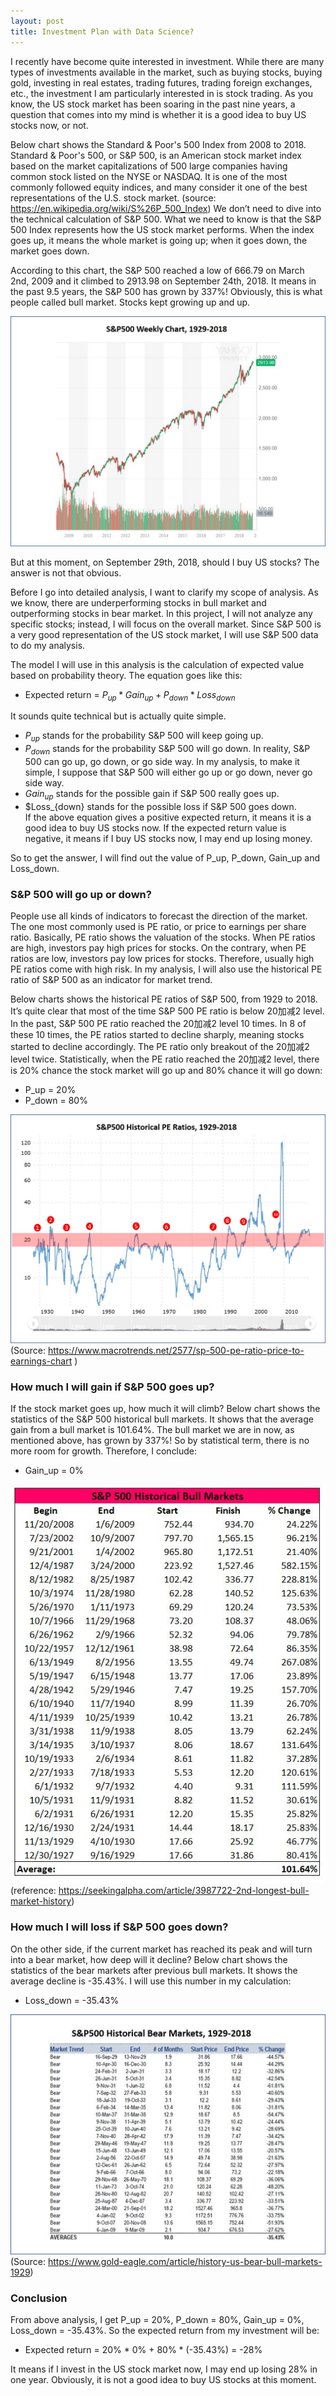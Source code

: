 ```yaml
---
layout: post
title: Investment Plan with Data Science?
---
```


I recently have become quite interested in investment. While there are many types of investments available in the market, such as buying stocks, buying gold, investing in real estates, trading futures, trading foreign exchanges, etc., the investment I am particularly interested in is stock trading. As you know, the US stock market has been soaring in the past nine years, a question that comes into my mind is whether it is a good idea to buy US stocks now, or not.  

Below chart shows the Standard & Poor's 500 Index from 2008 to 2018. Standard & Poor's 500, or S&P 500, is an American stock market index based on the market capitalizations of 500 large companies having common stock listed on the NYSE or NASDAQ. It is one of the most commonly followed equity indices, and many consider it one of the best representations of the U.S. stock market. (source: https://en.wikipedia.org/wiki/S%26P_500_Index) We don’t need to dive into the technical calculation of S&P 500. What we need to know is that the S&P 500 Index represents how the US stock market performs. When the index goes up, it means the whole market is going up; when it goes down, the market goes down.  

According to this chart, the S&P 500 reached a low of 666.79 on March 2nd, 2009 and it climbed to 2913.98 on September 24th, 2018. It means in the past 9.5 years, the S&P 500 has grown by 337%! Obviously, this is what people called bull market. Stocks kept growing up and up.  

!["S&P500-Weekly-Chart_1929-2018"](../images/SP500-Weekly-Chart-2008-2018.JPG)

But at this moment, on September 29th, 2018, should I buy US stocks? The answer is not that obvious.  

Before I go into detailed analysis, I want to clarify my scope of analysis. As we know, there are underperforming stocks in bull market and outperforming stocks in bear market. In this project, I will not analyze any specific stocks; instead, I will focus on the overall market. Since S&P 500 is a very good representation of the US stock market, I will use S&P 500 data to do my analysis.  

The model I will use in this analysis is the calculation of expected value based on probability theory. The equation goes like this:  

- Expected return = $P_{up} * Gain_{up} + P_{down} * Loss_{down}$  

It sounds quite technical but is actually quite simple.  
-	$P_{up}$ stands for the probability S&P 500 will keep going up.  
-	$P_{down}$ stands for the probability S&P 500 will go down. In reality, S&P 500 can go up, go down, or go side way. In my analysis, to make it simple, I suppose that S&P 500 will either go up or go down, never go side way.  
-	$Gain_{up}$ stands for the possible gain if S&P 500 really goes up.  
-	$Loss_{down} stands for the possible loss if S&P 500 goes down.  
If the above equation gives a positive expected return, it means it is a good idea to buy US stocks now. If the expected return value is negative, it means if I buy US stocks now, I may end up losing money.  

So to get the answer, I will find out the value of P_up, P_down, Gain_up and Loss_down.

### S&P 500 will go up or down?  
People use all kinds of indicators to forecast the direction of the market. The one most commonly used is PE ratio, or price to earnings per share ratio. Basically, PE ratio shows the valuation of the stocks. When PE ratios are high, investors pay high prices for stocks. On the contrary, when PE ratios are low, investors pay low prices for stocks. Therefore, usually high PE ratios come with high risk. In my analysis, I will also use the historical PE ratio of S&P 500 as an indicator for market trend.  

Below charts shows the historical PE ratios of S&P 500, from 1929 to 2018. It’s quite clear that most of the time S&P 500 PE ratio is below 20加减2 level. In the past, S&P 500 PE ratio reached the 20加减2 level 10 times. In 8 of these 10 times, the PE ratios started to decline sharply, meaning stocks started to decline accordingly. The PE ratio only breakout of the 20加减2 level twice. Statistically, when the PE ratio reached the 20加减2 level, there is 20% chance the stock market will go up and 80% chance it will go down:   
- P_up = 20%  
- P_down = 80%  

!["S&P500-Historical-PE-Ratio_1929-2018"](../images/SP500-Historical-PE-Ratios.JPG)  
(Source: https://www.macrotrends.net/2577/sp-500-pe-ratio-price-to-earnings-chart )

### How much I will gain if S&P 500 goes up?
If the stock market goes up, how much it will climb? Below chart shows the statistics of the S&P 500 historical bull markets. It shows that the average gain from a bull market is 101.64%. The bull market we are in now, as mentioned above, has grown by 337%! So by statistical term, there is no more room for growth. Therefore, I conclude:  
- Gain_up = 0%

!["S&P500-Historical-Bull-Markets"](../images/SP500-Historical-Bull-Markets.JPG)  
(reference: https://seekingalpha.com/article/3987722-2nd-longest-bull-market-history)

### How much I will loss if S&P 500 goes down?
On the other side, if the current market has reached its peak and will turn into a bear market, how deep will it decline? Below chart shows the statistics of the bear markets after previous bull markets. It shows the average decline is -35.43%. I will use this number in my calculation:  
- Loss_down = -35.43%

!["S&P500-Historical-Bear-Markets"](../images/SP500-Historical-Bear-Markets.JPG)  
(Source: https://www.gold-eagle.com/article/history-us-bear-bull-markets-1929)

### Conclusion
From above analysis, I get P_up = 20%, P_down = 80%, Gain_up = 0%, Loss_down = -35.43%. So the expected return from my investment will be:  
- Expected return = 20% \* 0% + 80% \* (-35.43%) = -28%  

It means if I invest in the US stock market now, I may end up losing 28% in one year. Obviously, it is not a good idea to buy US stocks at this moment.
